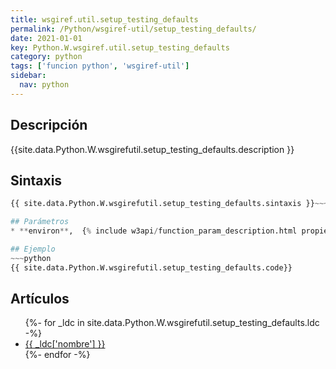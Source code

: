```yaml
---
title: wsgiref.util.setup_testing_defaults
permalink: /Python/wsgiref-util/setup_testing_defaults/
date: 2021-01-01
key: Python.W.wsgiref.util.setup_testing_defaults
category: python
tags: ['funcion python', 'wsgiref-util']
sidebar: 
  nav: python
---
```


## Descripción
{{site.data.Python.W.wsgirefutil.setup_testing_defaults.description }}

## Sintaxis
~~~python
{{ site.data.Python.W.wsgirefutil.setup_testing_defaults.sintaxis }}~~~

## Parámetros
* **environ**,  {% include w3api/function_param_description.html propiedad=site.data.Python.W.wsgiref.util.setup_testing_defaults valor="environ" %}

## Ejemplo
~~~python
{{ site.data.Python.W.wsgirefutil.setup_testing_defaults.code}}
~~~

## Artículos
<ul>
{%- for _ldc in site.data.Python.W.wsgirefutil.setup_testing_defaults.ldc -%}
   <li>
       <a href="{{_ldc['url'] }}">{{ _ldc['nombre'] }}</a>
   </li>
{%- endfor -%}
</ul>
